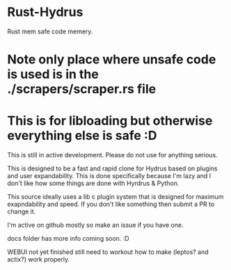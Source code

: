 # Rust-Hydrus
Rust mem safe code memery.

# Note only place where unsafe code is used is in the ./scrapers/scraper.rs file
# This is for libloading but otherwise everything else is safe :D

This is still in active development. 
Please do not use for anything serious.

This is designed to be a fast and rapid clone for Hydrus based on plugins and user expandability. 
This is done specifically because I'm lazy and I don't like how some things are done with Hyrdrus & Python. 

This source ideally uses a lib c plugin system that is designed for maximum exapndability and speed. 
If you don't like something then submit a PR to change it. 

I'm active on github mostly so make an issue if you have one. 

docs folder has more info coming soon. :D

WEBUI not yet finished still need to workout how to make (leptos? and actix?) work properly.

